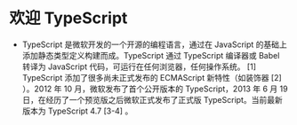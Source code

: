<!--
 * @Author: WangJiaFeng
 * @Date: 2022-02-16 13:50:07
 * @LastEditTime: 2022-02-16 17:19:18
 * @Description: file content
 * @FilePath: \Blog\docs\static\TypeScript\README.md
-->

# 欢迎 TypeScript

- TypeScript 是微软开发的一个开源的编程语言，通过在 JavaScript 的基础上添加静态类型定义构建而成。TypeScript 通过 TypeScript 编译器或 Babel 转译为 JavaScript 代码，可运行在任何浏览器，任何操作系统。 [1]
  TypeScript 添加了很多尚未正式发布的 ECMAScript 新特性（如装饰器 [2] ）。2012 年 10 月，微软发布了首个公开版本的 TypeScript，2013 年 6 月 19 日，在经历了一个预览版之后微软正式发布了正式版 TypeScript。当前最新版本为 TypeScript 4.7 [3-4] 。
